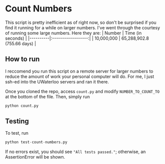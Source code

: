 # Count Numbers
This script is pretty inefficient as of right now, so don't be surprised if you find it running for a while on larger numbers. I've went through the courtesy of running some large numbers. Here they are:
| Number   |  Time (in seconds) |
|----------|:------------------:|
| 10,000,000    |         65,288,902.8 (755.66 days)      |

## How to run
I reccomend you run this script on a remote server for larger numbers to reduce the amount of work your personal computer will do. For me, I just ssh-ed into the UWaterloo servers and ran it there.

Once you cloned the repo, access `count.py` and modify `NUMBER_TO_COUNT_TO` at the bottom of the file. Then, simply run
```python
python count.py
```
## Testing
To test, run
```python
python test-count-numbers.py
```
If no errors exist, you should see `"All tests passed."`; otherwise, an AssertionError will be shown.
